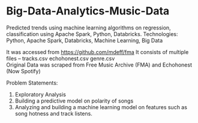 # Big-Data-Analytics-Music-Data
Predicted trends using machine learning algorithms on regression, classification using Apache Spark, Python, Databricks.
Technologies: Python, Apache Spark, Databricks, Machine Learning, Big Data

It was accessed from https://github.com/mdeff/fma
It consists of multiple files –
tracks.csv 
echohonest.csv 
genre.csv 	
Original Data was scraped from Free Music Archive (FMA) and Echohonest (Now Spotify)

Problem Statements:
1. Exploratory Analysis
2. Building a predictive model on polarity of songs
3. Analyzing and building a machine learning model on features such as song hotness and track listens.


